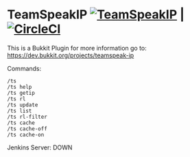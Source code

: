 
TeamSpeakIP [![TeamSpeakIP](https://api.travis-ci.org/T0biii/TeamSpeakIp.svg)](https://travis-ci.org/T0biii/TeamSpeakIp) | [![CircleCI](https://circleci.com/gh/T0biii/TeamSpeakIp/tree/master.svg?style=svg)](https://circleci.com/gh/T0biii/TeamSpeakIp/tree/master)
===========

This is a Bukkit Plugin for more information go to: 
https://dev.bukkit.org/projects/teamspeak-ip


Commands:
```
/ts
/ts help
/ts getip
/ts rl
/ts update
/ts list
/ts rl-filter
/ts cache
/ts cache-off
/ts cache-on
```

Jenkins Server: DOWN

